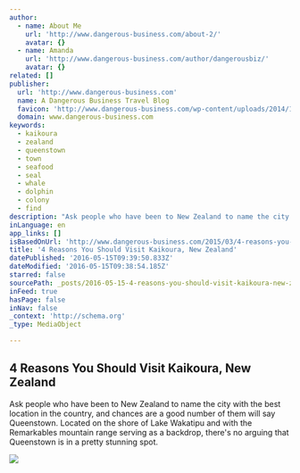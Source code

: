 ```yaml
---
author:
  - name: About Me
    url: 'http://www.dangerous-business.com/about-2/'
    avatar: {}
  - name: Amanda
    url: 'http://www.dangerous-business.com/author/dangerousbiz/'
    avatar: {}
related: []
publisher:
  url: 'http://www.dangerous-business.com'
  name: A Dangerous Business Travel Blog
  favicon: 'http://www.dangerous-business.com/wp-content/uploads/2014/12/Favicon.jpg'
  domain: www.dangerous-business.com
keywords:
  - kaikoura
  - zealand
  - queenstown
  - town
  - seafood
  - seal
  - whale
  - dolphin
  - colony
  - find
description: "Ask people who have been to New Zealand to name the city with the best location in the country, and chances are a good number of them will say Queenstown. Located on the shore of Lake Wakatipu and with the Remarkables mountain range serving as a backdrop, there's no arguing that Queenstown is in a pretty stunning spot."
inLanguage: en
app_links: []
isBasedOnUrl: 'http://www.dangerous-business.com/2015/03/4-reasons-you-should-visit-kaikoura-new-zealand/'
title: '4 Reasons You Should Visit Kaikoura, New Zealand'
datePublished: '2016-05-15T09:39:50.833Z'
dateModified: '2016-05-15T09:38:54.185Z'
starred: false
sourcePath: _posts/2016-05-15-4-reasons-you-should-visit-kaikoura-new-zealand.md
inFeed: true
hasPage: false
inNav: false
_context: 'http://schema.org'
_type: MediaObject

---
```

<article style=""><h1>4 Reasons You Should Visit Kaikoura, New Zealand</h1><p>Ask people who have been to New Zealand to name the city with the best location in the country, and chances are a good number of them will say Queenstown. Located on the shore of Lake Wakatipu and with the Remarkables mountain range serving as a backdrop, there's no arguing that Queenstown is in a pretty stunning spot.</p><img src="http://www.dangerous-business.com/wp-content/uploads/2015/03/PB257726.jpg" /></article>